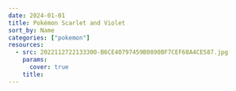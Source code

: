 ```yaml
---
date: 2024-01-01
title: Pokémon Scarlet and Violet
sort_by: Name
categories: ["pokemon"]
resources:
  - src: 2022112722133300-B6CE40797459B0890BF7CEF68A4CE587.jpg
    params:
      cover: true
    title: 
---
```

